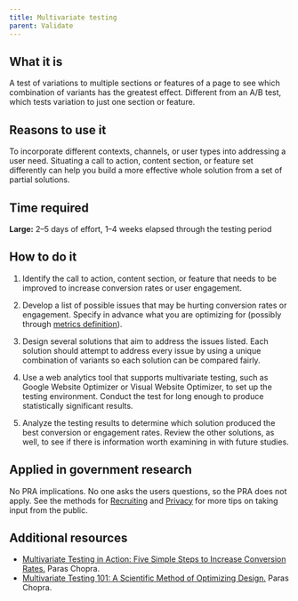 ```yaml
---
title: Multivariate testing
parent: Validate
---
```


## What it is

A test of variations to multiple sections or features of a page to see which combination of variants has the greatest effect. Different from an A/B test, which tests variation to just one section or feature.

## Reasons to use it

To incorporate different contexts, channels, or user types into addressing a user need. Situating a call to action, content section, or feature set differently can help you build a more effective whole solution from a set of partial solutions.

## Time required

**Large:** 2–5 days of effort, 1–4 weeks elapsed through the testing period

## How to do it

1. Identify the call to action, content section, or feature that needs to be improved to increase conversion rates or user engagement.

2. Develop a list of possible issues that may be hurting conversion rates or engagement. Specify in advance what you are optimizing for (possibly through [metrics definition](/../discover/metrics-definition/)).

3. Design several solutions that aim to address the issues listed. Each solution should attempt to address every issue by using a unique combination of variants so each solution can be compared fairly.

4. Use a web analytics tool that supports multivariate testing, such as Google Website Optimizer or Visual Website Optimizer, to set up the testing environment. Conduct the test for long enough to produce statistically significant results.

5. Analyze the testing results to determine which solution produced the best conversion or engagement rates. Review the other solutions, as well, to see if there is information worth examining in with future studies.

## Applied in government research

No PRA implications. No one asks the users questions, so the PRA does not apply. See the methods for [Recruiting](/../fundamentals/recruiting/) and [Privacy](../privacy) for more tips on taking input from the public.

## Additional resources

- [Multivariate Testing in Action: Five Simple Steps to Increase Conversion Rates.](http://www.smashingmagazine.com/2010/11/multivariate-testing-in-action-five-simple-steps-to-increase-conversion-rates/) Paras Chopra. 
- [Multivariate Testing 101: A Scientific Method of Optimizing Design.](http://www.smashingmagazine.com/2011/04/multivariate-testing-101-a-scientific-method-of-optimizing-design/) Paras Chopra. 

